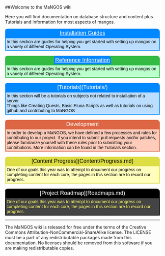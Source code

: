 <style>
    .blackline
    {
        background-color: #000000;
        color: #FFFFFF;
        font-family: arial, sans-serif;
        font-size: 18px;
        text-align: center;
        padding: 4px;
        border-top-left-radius: 10px 5px;
        border-top-right-radius: 10px;
        -moz-border-radius-topleft: 10px 5px;
        -moz-border-radius-topright: 10px;
    }
    .blackborder
    {
        border-color: #000000;
        background-color: #444444;
        border-width: 2px;
        padding: 3px;
        border-style: solid;
        color: #FFFF66;
        font-family: arial, sans-serif;
        font-size: 14px;
        text-align: left;
    }
    .blueline
    {
        background-color: #0088FF;
        color: #FFFFFF;
        font-family: arial, sans-serif;
        font-size: 18px;
        text-align: center;
        padding: 4px;
        border-top-left-radius: 10px 5px;
        border-top-right-radius: 10px;
        -moz-border-radius-topleft: 10px 5px;
        -moz-border-radius-topright: 10px;
    }
    .blueborder
    {
        border-color: #0088FF;
        background-color: #BBDDFF;
        border-width: 2px;
        padding: 3px;
        border-style: solid;
        color: #000000;
        font-family: arial, sans-serif;
        font-size: 14px;
        text-align: left;
    }
    .greenline
    {
        background-color: #33BB44;
        color: #FFFFFF;
        font-family: arial, sans-serif;
        font-size: 18px;
        text-align: center;
        padding: 4px;
        border-top-left-radius: 10px 5px;
        border-top-right-radius: 10px;
        -moz-border-radius-topleft: 10px 5px;
        -moz-border-radius-topright: 10px;
    }
    .greenborder
    {
        border-color: #33BB44;
        background-color: #BBFFCC;
        border-width: 2px;
        padding: 3px;
        border-style: solid;
        color: #000000;
        font-family: arial, sans-serif;
        font-size: 14px;
        text-align: left;
    }
    .redline
    {
        background-color: #DD6644;
        color: #FFFFFF;
        font-family: arial, sans-serif;
        font-size: 18px;
        text-align: center;
        padding: 4px;
        border-top-left-radius: 10px 5px;
        border-top-right-radius: 10px;
        -moz-border-radius-topleft: 10px 5px;
        -moz-border-radius-topright: 10px;
    }
    .redborder
    {
        border-color: #DD6644;
        background-color: #FFCCBB;
        border-width: 2px;
        padding: 3px;
        border-style: solid;
        color: #000000;
        font-family: arial, sans-serif;
        font-size: 14px;
        text-align: left;
    }
    .yellowline
    {
        background-color: #DDDD44;
        color: #000000;
        font-family: arial, sans-serif;
        font-size: 18px;
        text-align: center;
        padding: 4px;
        border-top-left-radius: 10px 5px;
        border-top-right-radius: 10px;
        -moz-border-radius-topleft: 10px 5px;
        -moz-border-radius-topright: 10px;
    }
    .yellowborder
    {
        border-color: #DDDD44;
        background-color: #FFFFBB;
        border-width: 2px;
        padding: 3px;
        border-style: solid;
        color: #000000;
        font-family: arial, sans-serif;
        font-size: 14px;
        text-align: left;
    }
    .dosline
    {
        border-color: #C0C0C0;
        background-color: #444444;
        border-width: 2px;
        padding: 3px;
        border-style: solid;
        color: #FFFFFF;
        font-family: courier, sans-serif;
        font-size: 12px;
        text-align: left;
        border-top-left-radius: 10px 5px;
        border-top-right-radius: 10px;
        -moz-border-radius-topleft: 10px 5px;
        -moz-border-radius-topright: 10px;
    }
    .doslinered
    {
        border-color: #C0C0C0;
        background-color: #444444;
        color: #FF9955;
        font-family: courier, sans-serif;
        font-size: 12px;
        text-align: left;
    }
    .doslineyellow
    {
        border-color: #C0C0C0;
        background-color: #444444;
        color: #FFFF88;
        font-family: courier, sans-serif;
        font-size: 12px;
        text-align: left;
    }

</style>

##Welcome to the MaNGOS wiki

Here you will find documentation on database structure and content plus Tutorials and Information for most aspects of mangos.
<br />
<div class='blueline'><a class='blueline' href='../wiki/Installation%20Guides/Installation%20Guides.md'>Installation Guides</a></div>
<div class='blueborder'>In this section are guides for helping you get started with setting up mangos on a variety of different Operating System.</div>
<br />
<div class='greenline'><a class='blueline' href='../wiki/Installation%20Guides/Reference%20Information.md'>Reference Information</a></div>
<div class='greenborder'>In this section are guides for helping you get started with setting up mangos on a variety of different Operating System.</div>
<br />
<div class='blueline'>[Tutorials](Tutorials/)</div>
<div class='blueborder'>In this section will be a tutorials on subjects not related to installation of a server.<br/>
Things like Creating Quests, Basic Eluna Scripts as well as tutorials on using github and contributing to MaNGOS</div>
<br />
<div class='redline'>Development</div>
<div class='redborder'>In order to develop a MaNGOS, we have defined a few processes and rules for contributing to our project. 
If you intend to submit pull requests and/or patches, please familiarize yourself with these rules prior to submitting your contributions.
More information can be found in the Tutorials section.</div>
<br />
<div class='yellowline'>[Content Progress](Content/Progress.md)</div>
<div class='yellowborder'>One of our goals this year was to attempt to document our progress on completing content for each core, the pages in this section are to record our progress.</div>
<br />
<div class='blackline'>[Project Roadmap](Roadmaps.md)</div>
<div class='blackborder'>One of our goals this year was to attempt to document our progress on completing content for each core, the pages in this section are to record our progress.</div>

-----

The MaNGOS wiki is released for free under the terms of the Creative Commons Attribution-NonCommercial-ShareAlike license. The LICENSE must be a part of any redistributable packages made from this documentation. No licenses should be removed from this software if you are making redistributable copies.
